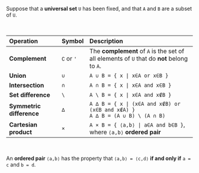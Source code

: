 Suppose that a **universal set** `U` has been fixed, and that `A` and `B` are a subset of `U`.

<br>

|Operation|Symbol|Description|
|:--------|:-----|:----------|
|**Complement**|`∁` or `'`|The **complement** of `A` is the set of all elements of `U` that do **not** belong to `A`.|
|**Union**|`∪`|`A ∪ B = { x \| x∈A or x∈B }`|
|**Intersection**|`∩`|`A ∩ B = { x \| x∈A and x∈B }`|
|**Set difference**|`\`|`A \ B = { x \| x∈A and x∉B }`|
|**Symmetric difference**|`∆`|`A ∆ B = { x \| (x∈A and x∉B) or (x∈B and x∉A) }`<br>`A ∆ B = (A ∪ B) \ (A ∩ B)`|
|**Cartesian product**|`×`|`A × B = { ⟨a,b⟩ \| a∈A and b∈B }`, where `⟨a,b⟩` **ordered pair**|

<br>

An **ordered pair** `⟨a,b⟩` has the property that `⟨a,b⟩ = ⟨c,d⟩` **if and only if** `a = c` and `b = d`.
